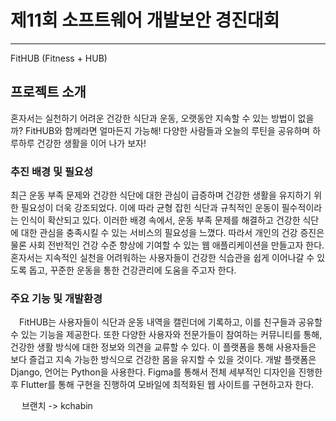 # 제11회 소프트웨어 개발보안 경진대회
--- 
FitHUB (Fitness + HUB)
## 프로젝트 소개
혼자서는 실천하기 어려운 건강한 식단과 운동, 오랫동안 지속할 수 있는 방법이 없을까? FitHUB와 함께라면 얼마든지 가능해! 다양한 사람들과 오늘의 루틴을 공유하며 하루하루 건강한 생활을 이어 나가 보자!
### 추진 배경 및 필요성
최근 운동 부족 문제와 건강한 식단에 대한 관심이 급증하며 건강한 생활을 유지하기 위한 필요성이 더욱 강조되었다. 이에 따라 균형 잡힌 식단과 규칙적인 운동이 필수적이라는 인식이 확산되고 있다. 이러한 배경 속에서, 운동 부족 문제를 해결하고 건강한 식단에 대한 관심을 충족시킬 수 있는 서비스의 필요성을 느꼈다. 따라서 개인의 건강 증진은 물론 사회 전반적인 건강 수준 향상에 기여할 수 있는 웹 애플리케이션을 만들고자 한다.
혼자서는 지속적인 실천을 어려워하는 사용자들이 건강한 식습관을 쉽게 이어나갈 수 있도록 돕고, 꾸준한 운동을 통한 건강관리에 도움을 주고자 한다.

### 주요 기능 및 개발환경

　FitHUB는 사용자들이 식단과 운동 내역을 캘린더에 기록하고, 이를 친구들과 공유할 수 있는 기능을 제공한다. 또한 다양한 사용자와 전문가들이 참여하는 커뮤니티를 통해, 건강한 생활 방식에 대한 정보와 의견을 교류할 수 있다. 이 플랫폼을 통해 사용자들은 보다 즐겁고 지속 가능한 방식으로 건강한 몸을 유지할 수 있을 것이다.
 개발 플랫폼은 Django, 언어는 Python을 사용한다. Figma를 통해서 전체 세부적인 디자인을 진행한 후 Flutter를 통해 구현을 진행하여 모바일에 최적화된 웹 사이트를 구현하고자 한다. 

　 
브랜치 -> kchabin
